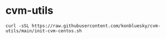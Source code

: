 # cvm-utils


```shell
curl -sSL https://raw.githubusercontent.com/konbluesky/cvm-utils/main/init-cvm-centos.sh 
```